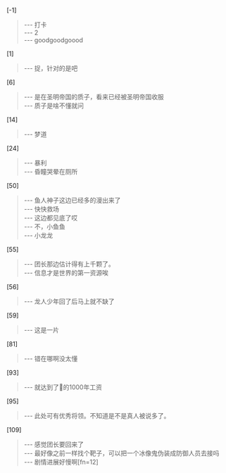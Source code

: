 
[-1] 
>--- 打卡<br>
>--- 2<br>
>--- goodgoodgoood<br>

[1] 
>--- 捉，针对的是吧<br>

[6] 
>--- 是在圣明帝国的质子，看来已经被圣明帝国收服<br>
>--- 质子是啥不懂就问<br>

[14] 
>--- 梦道<br>

[24] 
>--- 暴利<br>
>--- 昏瞳哭晕在厕所<br>

[50] 
>--- 鱼人神子这边已经多的漫出来了<br>
>--- 快快救场<br>
>--- 这边都见底了哎<br>
>--- 不，小鱼鱼<br>
>--- 小龙龙<br>

[55] 
>--- 团长那边估计得有上千颗了。<br>
>--- 信息才是世界的第一资源唉<br>

[56] 
>--- 龙人少年回了后马上就不缺了<br>

[59] 
>--- 这是一片<br>

[81] 
>--- 错在哪啊没太懂<br>

[93] 
>--- 就达到了🦁的1000年工资<br>

[95] 
>--- 此处可有优秀将领。不知道是不是真人被说多了。<br>

[109] 
>--- 感觉团长要回来了<br>
>--- 最好像之前一样找个靶子，可以把一个冰像鬼伪装成防御人员去接吗<br>
>--- 剧情进展好慢啊[fn=12]<br>

